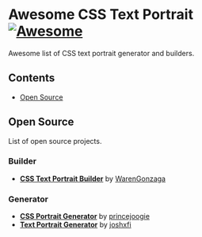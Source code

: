 # Awesome CSS Text Portrait [![Awesome](https://awesome.re/badge-flat.svg)](https://awesome.re)

Awesome list of CSS text portrait generator and builders.

## Contents

- [Open Source](#open-source)

## Open Source

List of open source projects.

### Builder

- **[CSS Text Portrait Builder](https://github.com/warengonzaga/css-text-portrait-builder)** by [WarenGonzaga](https://github.com/warengonzaga)

### Generator

- **[CSS Portrait Generator](https://github.com/princejoogie/css-portrait-gen)** by [princejoogie](https://github.com/princejoogie)
- **[Text Portrait Generator](https://github.com/joshxfi/text-portrait-generator)** by [joshxfi
](https://github.com/joshxfi)
